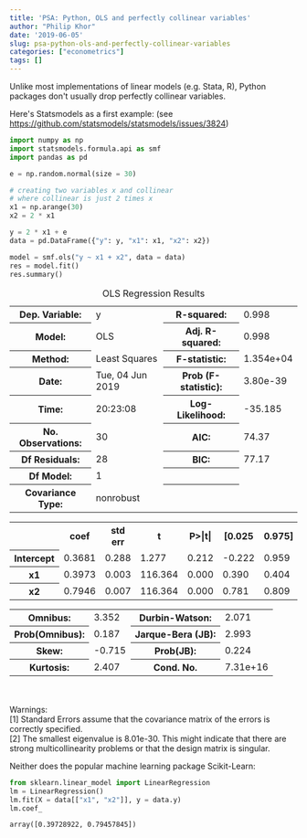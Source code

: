 ```yaml
---
title: 'PSA: Python, OLS and perfectly collinear variables'
author: "Philip Khor"
date: '2019-06-05'
slug: psa-python-ols-and-perfectly-collinear-variables
categories: ["econometrics"]
tags: []
---
```



Unlike most implementations of linear models (e.g. Stata, R), Python packages don't usually drop perfectly collinear variables. 

Here's Statsmodels as a first example: (see https://github.com/statsmodels/statsmodels/issues/3824)


```python
import numpy as np 
import statsmodels.formula.api as smf
import pandas as pd 
```


```python
e = np.random.normal(size = 30)

# creating two variables x and collinear 
# where collinear is just 2 times x
x1 = np.arange(30)
x2 = 2 * x1

y = 2 * x1 + e
data = pd.DataFrame({"y": y, "x1": x1, "x2": x2})
```


```python
model = smf.ols("y ~ x1 + x2", data = data)
res = model.fit()
res.summary()
```




<table class="simpletable">
<caption>OLS Regression Results</caption>
<tr>
  <th>Dep. Variable:</th>            <td>y</td>        <th>  R-squared:         </th> <td>   0.998</td> 
</tr>
<tr>
  <th>Model:</th>                   <td>OLS</td>       <th>  Adj. R-squared:    </th> <td>   0.998</td> 
</tr>
<tr>
  <th>Method:</th>             <td>Least Squares</td>  <th>  F-statistic:       </th> <td>1.354e+04</td>
</tr>
<tr>
  <th>Date:</th>             <td>Tue, 04 Jun 2019</td> <th>  Prob (F-statistic):</th> <td>3.80e-39</td> 
</tr>
<tr>
  <th>Time:</th>                 <td>20:23:08</td>     <th>  Log-Likelihood:    </th> <td> -35.185</td> 
</tr>
<tr>
  <th>No. Observations:</th>      <td>    30</td>      <th>  AIC:               </th> <td>   74.37</td> 
</tr>
<tr>
  <th>Df Residuals:</th>          <td>    28</td>      <th>  BIC:               </th> <td>   77.17</td> 
</tr>
<tr>
  <th>Df Model:</th>              <td>     1</td>      <th>                     </th>     <td> </td>    
</tr>
<tr>
  <th>Covariance Type:</th>      <td>nonrobust</td>    <th>                     </th>     <td> </td>    
</tr>
</table>
<table class="simpletable">
<tr>
      <td></td>         <th>coef</th>     <th>std err</th>      <th>t</th>      <th>P>|t|</th>  <th>[0.025</th>    <th>0.975]</th>  
</tr>
<tr>
  <th>Intercept</th> <td>    0.3681</td> <td>    0.288</td> <td>    1.277</td> <td> 0.212</td> <td>   -0.222</td> <td>    0.959</td>
</tr>
<tr>
  <th>x1</th>         <td>    0.3973</td> <td>    0.003</td> <td>  116.364</td> <td> 0.000</td> <td>    0.390</td> <td>    0.404</td>
</tr>
<tr>
  <th>x2</th> <td>    0.7946</td> <td>    0.007</td> <td>  116.364</td> <td> 0.000</td> <td>    0.781</td> <td>    0.809</td>
</tr>
</table>
<table class="simpletable">
<tr>
  <th>Omnibus:</th>       <td> 3.352</td> <th>  Durbin-Watson:     </th> <td>   2.071</td>
</tr>
<tr>
  <th>Prob(Omnibus):</th> <td> 0.187</td> <th>  Jarque-Bera (JB):  </th> <td>   2.993</td>
</tr>
<tr>
  <th>Skew:</th>          <td>-0.715</td> <th>  Prob(JB):          </th> <td>   0.224</td>
</tr>
<tr>
  <th>Kurtosis:</th>      <td> 2.407</td> <th>  Cond. No.          </th> <td>7.31e+16</td>
</tr>
</table><br/><br/>Warnings:<br/>[1] Standard Errors assume that the covariance matrix of the errors is correctly specified.<br/>[2] The smallest eigenvalue is 8.01e-30. This might indicate that there are<br/>strong multicollinearity problems or that the design matrix is singular.



Neither does the popular machine learning package Scikit-Learn: 


```python
from sklearn.linear_model import LinearRegression
lm = LinearRegression()
lm.fit(X = data[["x1", "x2"]], y = data.y)
lm.coef_
```




    array([0.39728922, 0.79457845])


